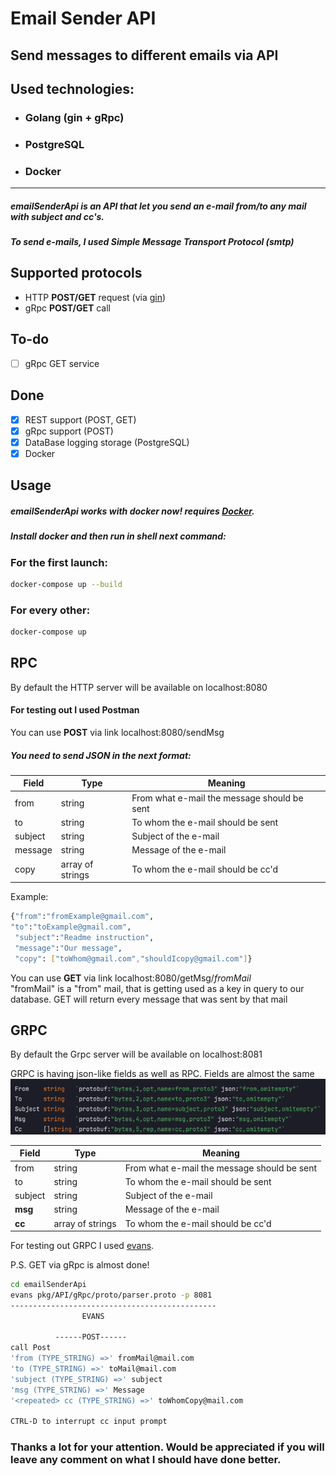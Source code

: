 # Email Sender API
## Send messages to different emails via API

## Used technologies:
- ### Golang (gin + gRpc)
- ### PostgreSQL
- ### Docker

---

##### emailSenderApi is an API that let you send an e-mail from/to any mail with subject and cc's.
##### To send e-mails, I used Simple Message Transport Protocol (smtp)

## Supported protocols

- HTTP **POST/GET** request (via [gin](https://github.com/gin-gonic/gin))
- gRpc **POST/GET** call

## To-do
- [ ] gRpc GET service 
## Done
- [x] REST support (POST, GET)
- [x] gRpc support (POST)
- [x] DataBase logging storage (PostgreSQL)
- [x] Docker
## Usage

##### emailSenderApi works with docker now! requires [Docker](https://www.docker.com/get-started/).
##### Install docker and then run in shell next command:

### For the first launch:
```sh
docker-compose up --build
```
### For every other:
```sh
docker-compose up
```

## RPC

By default the HTTP server will be available on localhost:8080

#### For testing out I used Postman

You can use **POST** via link localhost:8080/sendMsg

##### You need to send JSON in the next format:

| Field   | Type             | Meaning                                     |
|---------|------------------|---------------------------------------------|
| from    | string           | From what e-mail the message should be sent |
| to      | string           | To whom the e-mail should be sent           |
| subject | string           | Subject of the e-mail                       |
| message | string           | Message of the e-mail                       |
| copy    | array of strings | To whom the e-mail should be cc'd           |

Example:
```sh
{"from":"fromExample@gmail.com",
"to":"toExample@gmail.com",
 "subject":"Readme instruction", 
 "message":"Our message",
 "copy": ["toWhom@gmail.com","shouldIcopy@gmail.com"]}
```

You can use **GET** via link localhost:8080/getMsg/*fromMail*  
"fromMail" is a "from" mail, that is getting used as a key in query to our database.
GET will return every message that was sent by that mail

## GRPC

By default the Grpc server will be available on localhost:8081

GRPC is having json-like fields as well as RPC. Fields are almost the same
![img.png](images/img.png)

| Field   | Type             | Meaning                                     |
|---------|------------------|---------------------------------------------|
| from    | string           | From what e-mail the message should be sent |
| to      | string           | To whom the e-mail should be sent           |
| subject | string           | Subject of the e-mail                       |
| **msg** | string           | Message of the e-mail                       |
| **cc**  | array of strings | To whom the e-mail should be cc'd           |

For testing out GRPC I used [evans](https://github.com/ktr0731/evans).

P.S. GET via gRpc is almost done!
```sh
cd emailSenderApi
evans pkg/API/gRpc/proto/parser.proto -p 8081
----------------------------------------------
                EVANS
                
          ------POST------
call Post
'from (TYPE_STRING) =>' fromMail@mail.com
'to (TYPE_STRING) =>' toMail@mail.com
'subject (TYPE_STRING) =>' subject
'msg (TYPE_STRING) =>' Message
'<repeated> cc (TYPE_STRING) =>' toWhomCopy@mail.com

CTRL-D to interrupt cc input prompt
```

### Thanks a lot for your attention. Would be appreciated if you will leave any comment on what I should have done better.
